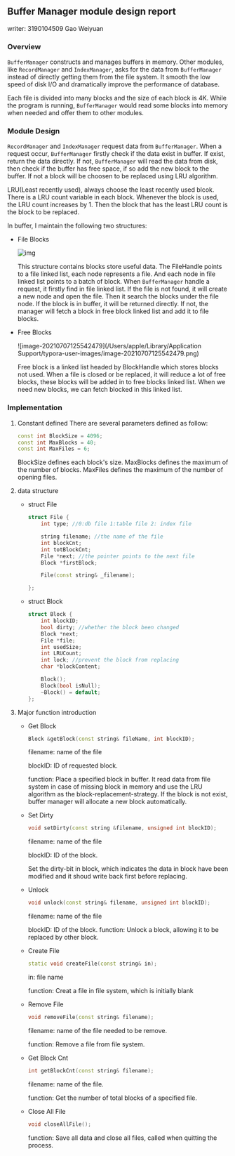 ## Buffer Manager module design report

writer: 3190104509 Gao Weiyuan

###  Overview

`BufferManager` constructs and manages buffers in memory. Other modules, like `RecordManager` and `IndexManager`, asks for the data from `BufferManager` instead of directly getting them from the file system. It smooth the low speed of disk I/O and dramatically improve the performance of database.

Each file is divided into many blocks and the size of each block is 4K. While the program is running, `BufferManager` would read some blocks into memory when needed and offer them to other modules.

### Module Design

`RecordManager` and `IndexManager` request data from `BufferManager`. When a request occur, `BufferManager` firstly check if the data exist in buffer. If exist, return the data directly. If not, `BufferManager` will read the data from disk, then check if the buffer has free space, if so add the new block to the buffer. If not a block will be choosen to be replaced using LRU algorithm.

LRU(Least recently used), always choose the least recently used blcok. There is a LRU count variable in each block. Whenever the block is used, the LRU count increases by 1. Then the block that has the least LRU count is the block to be replaced.

In buffer, I maintain the following two structures:

- File Blocks

  ![img](file:////Users/apple/Library/Group%20Containers/UBF8T346G9.Office/TemporaryItems/msohtmlclip/clip_image002.jpg)

  This structure contains blocks store useful data. The FileHandle points to a file linked list, each node represents a file. And each node in file linked list points to a batch of block. When `BufferManager` handle a request, it firstly find in file linked list. If the file is not found, it will create a new node and open the file. Then it search the blocks under the file node. If the block is in buffer, it will be returned directly. If not, the manager will fetch a block in free block linked list and add it to file blocks.

- Free Blocks

  ![image-20210707125542479](/Users/apple/Library/Application Support/typora-user-images/image-20210707125542479.png)

  Free block is  a linked list headed by BlockHandle which stores blocks not used. When a file is closed or be replaced, it will reduce a lot of free blocks, these blocks will be added in to free blocks linked list. When we need new blocks, we can fetch blocked in this linked list.

### Implementation

1. Constant defined
   There are several parameters defined as follow:

   ```c++
   const int BlockSize = 4096;
   const int MaxBlocks = 40;
   const int MaxFiles = 6;
   ```

   BlockSize defines each block's size. MaxBlocks defines the maximum of the number of blocks. MaxFiles defines the maximum of the number of opening files.

2. data structure

   - struct File

     ```c++
     struct File {
         int type; //0:db file 1:table file 2: index file
     
         string filename; //the name of the file
         int blockCnt;
         int totBlockCnt;
         File *next; //the pointer points to the next file
         Block *firstBlock;
     
         File(const string& _filename);
     
     };
     ```

     

   - struct Block

     ```c++
     struct Block {
         int blockID;
         bool dirty; //whether the block been changed
         Block *next;
         File *file;
         int usedSize;
         int LRUCount;
         int lock; //prevent the block from replacing
         char *blockContent;
     
         Block();
         Block(bool isNull);
         ~Block() = default;
     };
     ```

   

3. Major function introduction

   - Get Block

     ```c++
     Block &getBlock(const string& fileName, int blockID);
     ```

     filename: name of the file

     blockID: ID of requested block. 

     function: Place a specified block in buffer. It read data from file system in case of missing block in memory and use the LRU algorithm as the block-replacement-strategy. If the block is not exist, buffer manager will allocate a new block automatically.

   - Set Dirty

     ```c++
     void setDirty(const string &filename, unsigned int blockID);
     ```

     filename: name of the file

     blockID: ID of the block. 

     Set the dirty-bit in block, which indicates the data in block have been modified and it shoud write back first before replacing.

   - Unlock

     ```c++
     void unlock(const string& filename, unsigned int blockID);
     ```

     filename: name of the file

     blockID: ID of the block. function: Unlock a block, allowing it to be replaced by other block.

   - Create File

     ```c++
     static void createFile(const string& in);
     ```

     in: file name

     function: Creat a file in file system, which is initially blank

   - Remove File

     ```c++
     void removeFile(const string& filename);
     ```

     filename: name of the file needed to be remove.

     function: Remove a file from file system.

   - Get Block Cnt

     ```c++
     int getBlockCnt(const string& filename);
     ```

     filename: name of the file.

     function: Get the number of total blocks of a specified file.

   - Close All File

     ```c++
     void closeAllFile();
     ```

     function: Save all data and close all files, called when quitting the process.


